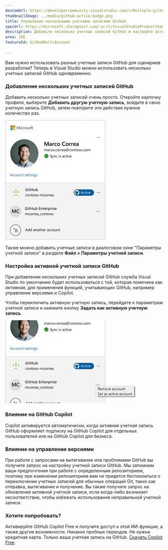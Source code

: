 ```yaml
---
devComUrl: https://developercommunity.visualstudio.com/t/Multiple-github-user-accounts/10195369
thumbnailImage: ../media/github-active-badge.png
title: Управление несколькими учетными записями GitHub
specUrl: https://microsoft.sharepoint.com/:w:/t/VisualStudioProductTeam/EfdJkRBfnmlHkCUlVgfrV_0BbA7B7ISqppWmOPkihdR1cw?e=MIBCab
description: Добавьте несколько учетных записей GitHub и настройте активную учетную запись для использования функций GitHub, таких как GitHub Copilot и управление версиями.
area: IDE
featureId: GitHubMultiAccount

---
```



Вам нужно использовать разные учетные записи GitHub для сценариев разработки? Теперь в Visual Studio можно использовать несколько учетных записей GitHub одновременно.

### Добавление нескольких учетных записей GitHub
Добавить несколько учетных записей очень просто. Откройте карточку профиля, выберите **Добавить другую учетную запись**, войдите в свою учетную запись GitHub, затем повторите эти действия нужное количество раз.

![Карточка профиля с несколькими учетными записями GitHub](../media/github-profilecard.png)

Также можно добавить учетные записи в диалоговом окне "Параметры учетной записи" в разделе **Файл > Параметры учетной записи**.

### Настройка активной учетной записи GitHub

При добавлении нескольких учетных записей GitHub служба Visual Studio по умолчанию будет использоваться с той, которая помечена как *активная*, для применения функций, учитывающих GitHub, например управление версиями и Copilot. 

Чтобы переключить активную учетную запись, перейдите к параметрам учетной записи и нажмите кнопку **Задать как активную учетную запись**.

![Настройка активной учетной записи GitHub](../media/github-setasactive.png)


### Влияние на GitHub Copilot

Copilot активируется автоматически, когда активная учетная запись GitHub оформляет подписку на GitHub Copilot для отдельных пользователей или на GitHub Copilot для бизнеса.

### Влияние на управление версиями

При работе с запросами на вытягивание или проблемами GitHub вы получите запрос на настройку учетной записи GitHub. Мы запомним ваши предпочтения при работе с определенным репозиторием, поэтому при изменении репозиториев вам не придется беспокоиться о переключении учетных записей для обычных операций Git, таких как отправка, вытягивание и получение. Вы также получите запрос на обновление активной учетной записи, если когда-либо возникает несоответствие, чтобы избежать использования неправильной учетной записи.

### Хотите попробовать?
Активируйте GitHub Copilot Free и получите доступ к этой ИИ-функции, а также другие возомжности.
 Никаких пробных периодов. Не нужна кредитная карта. Только ваша учетная запись на GitHub. [Скачать Copilot Free](vscmd://View.GitHub.Copilot.Chat).
